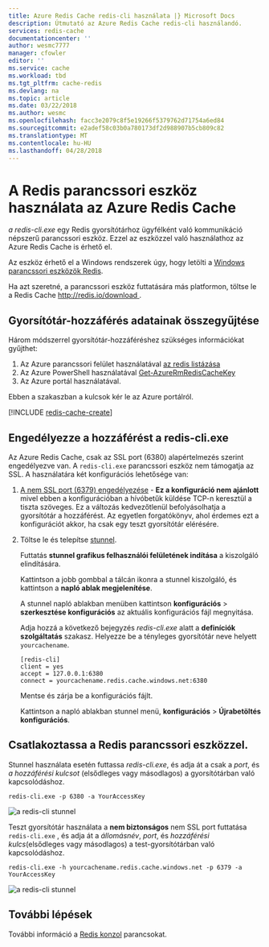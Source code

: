 ```yaml
---
title: Azure Redis Cache redis-cli használata |} Microsoft Docs
description: Útmutató az Azure Redis Cache redis-cli használandó.
services: redis-cache
documentationcenter: ''
author: wesmc7777
manager: cfowler
editor: ''
ms.service: cache
ms.workload: tbd
ms.tgt_pltfrm: cache-redis
ms.devlang: na
ms.topic: article
ms.date: 03/22/2018
ms.author: wesmc
ms.openlocfilehash: facc3e2079c8f5e19266f5379762d71754a6ed84
ms.sourcegitcommit: e2adef58c03b0a780173df2d988907b5cb809c82
ms.translationtype: MT
ms.contentlocale: hu-HU
ms.lasthandoff: 04/28/2018
---
```

# <a name="how-to-use-the-redis-command-line-tool-with-azure-redis-cache"></a>A Redis parancssori eszköz használata az Azure Redis Cache

*a redis-cli.exe* egy Redis gyorsítótárhoz ügyfélként való kommunikáció népszerű parancssori eszköz. Ezzel az eszközzel való használathoz az Azure Redis Cache is érhető el.

Az eszköz érhető el a Windows rendszerek úgy, hogy letölti a [Windows parancssori eszközök Redis](https://github.com/MSOpenTech/redis/releases/). 

Ha azt szeretné, a parancssori eszköz futtatására más platformon, töltse le a Redis Cache [ http://redis.io/download ](https://redis.io/download).

## <a name="gather-cache-access-information"></a>Gyorsítótár-hozzáférés adatainak összegyűjtése

Három módszerrel gyorsítótár-hozzáféréshez szükséges információkat gyűjthet:

1. Az Azure parancssori felület használatával [az redis listázása](https://docs.microsoft.com/cli/azure/redis?view=azure-cli-latest#az-redis-list-keys)
2. Az Azure PowerShell használatával [Get-AzureRmRedisCacheKey](https://docs.microsoft.com/powershell/module/azurerm.rediscache/Get-AzureRmRedisCacheKey?view=azurermps-4.4.1)
3. Az Azure portál használatával.

Ebben a szakaszban a kulcsok kér le az Azure portálról.

[!INCLUDE [redis-cache-create](../../includes/redis-cache-access-keys.md)]


## <a name="enable-access-for-redis-cliexe"></a>Engedélyezze a hozzáférést a redis-cli.exe

Az Azure Redis Cache, csak az SSL port (6380) alapértelmezés szerint engedélyezve van. A `redis-cli.exe` parancssori eszköz nem támogatja az SSL. A használatára két konfigurációs lehetősége van:

1. [A nem SSL port (6379) engedélyezése](cache-configure.md#access-ports) - **Ez a konfiguráció nem ajánlott** mivel ebben a konfigurációban a hívóbetűk küldése TCP-n keresztül a tiszta szöveges. Ez a változás kedvezőtlenül befolyásolhatja a gyorsítótár a hozzáférést. Az egyetlen forgatókönyv, ahol érdemes ezt a konfigurációt akkor, ha csak egy teszt gyorsítótár elérésére.

2. Töltse le és telepítse [stunnel](https://www.stunnel.org/downloads.html).

    Futtatás **stunnel grafikus felhasználói felületének indítása** a kiszolgáló elindítására.

    Kattintson a jobb gombbal a tálcán ikonra a stunnel kiszolgáló, és kattintson a **napló ablak megjelenítése**.

    A stunnel napló ablakban menüben kattintson **konfigurációs** > **szerkesztése konfigurációs** az aktuális konfigurációs fájl megnyitása.

    Adja hozzá a következő bejegyzés *redis-cli.exe* alatt a **definíciók szolgáltatás** szakasz. Helyezze be a tényleges gyorsítótár neve helyett `yourcachename`. 

    ```
    [redis-cli]
    client = yes
    accept = 127.0.0.1:6380
    connect = yourcachename.redis.cache.windows.net:6380
    ```

    Mentse és zárja be a konfigurációs fájlt. 
  
    Kattintson a napló ablakban stunnel menü, **konfigurációs** > **Újrabetöltés konfigurációs**.


## <a name="connect-using-the-redis-command-line-tool"></a>Csatlakoztassa a Redis parancssori eszközzel.

Stunnel használata esetén futtassa *redis-cli.exe*, és adja át a csak a *port*, és *a hozzáférési kulcsot* (elsődleges vagy másodlagos) a gyorsítótárban való kapcsolódáshoz.

```
redis-cli.exe -p 6380 -a YourAccessKey
```

![a redis-cli stunnel](media/cache-how-to-redis-cli-tool/cache-redis-cli-stunnel.png)

Teszt gyorsítótár használata a **nem biztonságos** nem SSL port futtatása `redis-cli.exe` , és adja át a *állomásnév*, *port*, és *hozzáférési kulcs*(elsődleges vagy másodlagos) a test-gyorsítótárban való kapcsolódáshoz.

```
redis-cli.exe -h yourcachename.redis.cache.windows.net -p 6379 -a YourAccessKey
```

![a redis-cli stunnel](media/cache-how-to-redis-cli-tool/cache-redis-cli-non-ssl.png)




## <a name="next-steps"></a>További lépések

További információ a [Redis konzol](cache-configure.md#redis-console) parancsokat.

